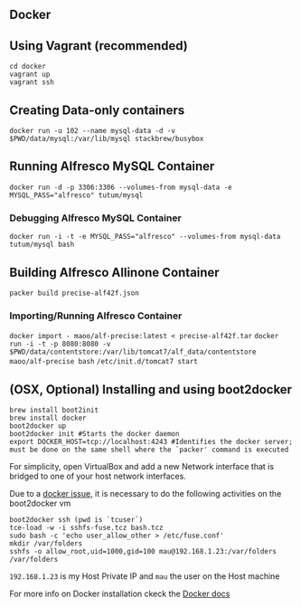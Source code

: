 Docker
---

## Using Vagrant (recommended)
```
cd docker
vagrant up
vagrant ssh
```

## Creating Data-only containers
```docker run -u 102 --name mysql-data -d -v $PWD/data/mysql:/var/lib/mysql stackbrew/busybox```

## Running Alfresco MySQL Container
```docker run -d -p 3306:3306 --volumes-from mysql-data -e MYSQL_PASS="alfresco" tutum/mysql```

### Debugging Alfresco MySQL Container
```docker run -i -t -e MYSQL_PASS="alfresco" --volumes-from mysql-data tutum/mysql bash```

## Building Alfresco Allinone Container
```packer build precise-alf42f.json```

### Importing/Running Alfresco Container
```docker import - maoo/alf-precise:latest < precise-alf42f.tar```
```docker run -i -t -p 8080:8080 -v $PWD/data/contentstore:/var/lib/tomcat7/alf_data/contentstore maoo/alf-precise bash```
```/etc/init.d/tomcat7 start```

## (OSX, Optional) Installing and using boot2docker

```
brew install boot2init
brew install docker
boot2docker up
boot2docker init #Starts the docker daemon
export DOCKER_HOST=tcp://localhost:4243 #Identifies the docker server; must be done on the same shell where the `packer' command is executed
```

For simplicity, open VirtualBox and add a new Network interface that is bridged to one of your host network interfaces.

Due to a [docker issue](https://github.com/mitchellh/packer/issues/901), it is necessary to do the following activities on the boot2docker vm
```
boot2docker ssh (pwd is `tcuser`)
tce-load -w -i sshfs-fuse.tcz bash.tcz
sudo bash -c 'echo user_allow_other > /etc/fuse.conf'
mkdir /var/folders
sshfs -o allow_root,uid=1000,gid=100 mau@192.168.1.23:/var/folders /var/folders
```
```192.168.1.23``` is my Host Private IP and ```mau``` the user on the Host machine

For more info on Docker installation ckeck the [Docker docs](http://docs.docker.io/installation/)
